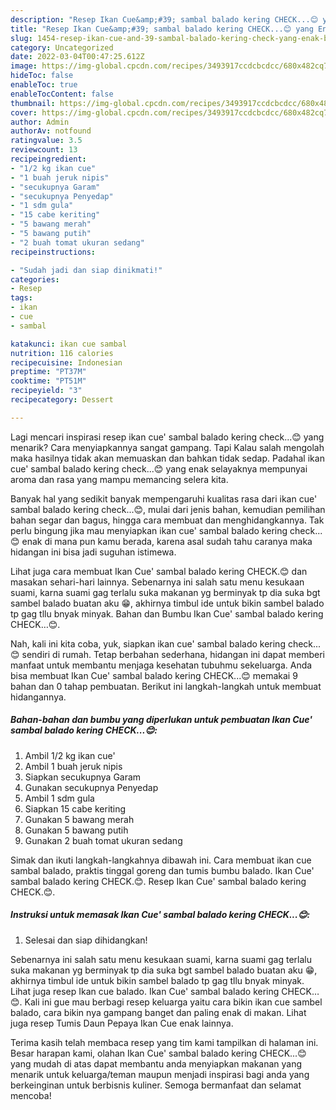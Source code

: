 ```yaml
---
description: "Resep Ikan Cue&amp;#39; sambal balado kering CHECK...😊 yang Enak, Buat Buka Puasa Sempurna"
title: "Resep Ikan Cue&amp;#39; sambal balado kering CHECK...😊 yang Enak, Buat Buka Puasa Sempurna"
slug: 1454-resep-ikan-cue-and-39-sambal-balado-kering-check-yang-enak-buat-buka-puasa-sempurna
category: Uncategorized
date: 2022-03-04T00:47:25.612Z
image: https://img-global.cpcdn.com/recipes/3493917ccdcbcdcc/680x482cq70/ikan-cue-sambal-balado-kering-check-foto-resep-utama.jpg
hideToc: false
enableToc: true
enableTocContent: false
thumbnail: https://img-global.cpcdn.com/recipes/3493917ccdcbcdcc/680x482cq70/ikan-cue-sambal-balado-kering-check-foto-resep-utama.jpg
cover: https://img-global.cpcdn.com/recipes/3493917ccdcbcdcc/680x482cq70/ikan-cue-sambal-balado-kering-check-foto-resep-utama.jpg
author: Admin
authorAv: notfound
ratingvalue: 3.5
reviewcount: 13
recipeingredient:
- "1/2 kg ikan cue"
- "1 buah jeruk nipis"
- "secukupnya Garam"
- "secukupnya Penyedap"
- "1 sdm gula"
- "15 cabe keriting"
- "5 bawang merah"
- "5 bawang putih"
- "2 buah tomat ukuran sedang"
recipeinstructions:

- "Sudah jadi dan siap dinikmati!"
categories:
- Resep
tags:
- ikan
- cue
- sambal

katakunci: ikan cue sambal 
nutrition: 116 calories
recipecuisine: Indonesian
preptime: "PT37M"
cooktime: "PT51M"
recipeyield: "3"
recipecategory: Dessert

---
```



Lagi mencari inspirasi resep ikan cue&#39; sambal balado kering check...😊 yang menarik? Cara menyiapkannya sangat gampang. Tapi Kalau salah mengolah maka hasilnya tidak akan memuaskan dan bahkan tidak sedap. Padahal ikan cue&#39; sambal balado kering check...😊 yang enak selayaknya mempunyai aroma dan rasa yang mampu memancing selera kita.


Banyak hal yang sedikit banyak mempengaruhi kualitas rasa dari ikan cue&#39; sambal balado kering check...😊, mulai dari jenis bahan, kemudian pemilihan bahan segar dan bagus, hingga cara membuat dan menghidangkannya. Tak perlu bingung jika mau menyiapkan ikan cue&#39; sambal balado kering check...😊 enak di mana pun kamu berada, karena asal sudah tahu caranya maka hidangan ini bisa jadi suguhan istimewa.

Lihat juga cara membuat Ikan Cue&#39; sambal balado kering CHECK.😊 dan masakan sehari-hari lainnya. Sebenarnya ini salah satu menu kesukaan suami, karna suami gag terlalu suka makanan yg berminyak tp dia suka bgt sambel balado buatan aku 😁, akhirnya timbul ide untuk bikin sambel balado tp gag tllu bnyak minyak. Bahan dan Bumbu Ikan Cue&#39; sambal balado kering CHECK…😊.


Nah, kali ini kita coba, yuk, siapkan ikan cue&#39; sambal balado kering check...😊 sendiri di rumah. Tetap berbahan sederhana, hidangan ini dapat memberi manfaat untuk membantu menjaga kesehatan tubuhmu sekeluarga. Anda bisa membuat Ikan Cue&#39; sambal balado kering CHECK...😊 memakai 9 bahan dan 0 tahap pembuatan. Berikut ini langkah-langkah untuk membuat hidangannya.

<!--inarticleads1-->

##### Bahan-bahan dan bumbu yang diperlukan untuk pembuatan Ikan Cue&#39; sambal balado kering CHECK...😊:

1. Ambil 1/2 kg ikan cue&#39;
1. Ambil 1 buah jeruk nipis
1. Siapkan secukupnya Garam
1. Gunakan secukupnya Penyedap
1. Ambil 1 sdm gula
1. Siapkan 15 cabe keriting
1. Gunakan 5 bawang merah
1. Gunakan 5 bawang putih
1. Gunakan 2 buah tomat ukuran sedang


Simak dan ikuti langkah-langkahnya dibawah ini. Cara membuat ikan cue sambal balado, praktis tinggal goreng dan tumis bumbu balado. Ikan Cue&#39; sambal balado kering CHECK.😊. Resep Ikan Cue&#39; sambal balado kering CHECK.😊. 

<!--inarticleads2-->

##### Instruksi untuk memasak Ikan Cue&#39; sambal balado kering CHECK...😊:


1. Selesai dan siap dihidangkan!

Sebenarnya ini salah satu menu kesukaan suami, karna suami gag terlalu suka makanan yg berminyak tp dia suka bgt sambel balado buatan aku 😁, akhirnya timbul ide untuk bikin sambel balado tp gag tllu bnyak minyak. Lihat juga resep Ikan cue balado. Ikan Cue&#39; sambal balado kering CHECK…😊. Kali ini gue mau berbagi resep keluarga yaitu cara bikin ikan cue sambel balado, cara bikin nya gampang banget dan paling enak di makan. Lihat juga resep Tumis Daun Pepaya Ikan Cue enak lainnya. 

Terima kasih telah membaca resep yang tim kami tampilkan di halaman ini. Besar harapan kami, olahan Ikan Cue&#39; sambal balado kering CHECK...😊 yang mudah di atas dapat membantu anda menyiapkan makanan yang menarik untuk keluarga/teman maupun menjadi inspirasi bagi anda yang berkeinginan untuk berbisnis kuliner. Semoga bermanfaat dan selamat mencoba!
